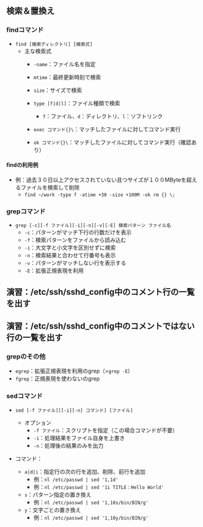 ## 検索＆置換え



### findコマンド

- `find [検索ディレクトリ] [検索式]`
  - 主な検索式
    - `-name`：ファイル名を指定
    - `mtime`：最終更新時刻で検索
    - `size`：サイズで検索



    - `type [f|d|l]`：ファイル種類で検索
      - `f`：ファイル、`d`：ディレクトリ、`l`：ソフトリンク
    - `exec コマンド{}\`：マッチしたファイルに対してコマンド実行
    - `ok コマンド{}\`：マッチしたファイルに対してコマンド実行（確認あり）



#### findの利用例

- 例：過去３０日以上アクセスされていない且つサイズが１００MByteを超えるファイルを検索して削除
  - `find ~/work -type f -atime +30 -size +100M -ok rm {} \;` 



### grepコマンド

- `grep [-c][-f ファイル][-i][-n][-v][-E] 検索パターン ファイル名`
  - `-c`：パターンがマッチ下行の行数だけを表示
  - `-f`：検索パターンをファイルから読み込む
  - `-i`：大文字と小文字を区別せずに検索
  - `-n`：検索結果と合わせて行番号も表示
  - `-v`：パターンがマッチしない行を表示する
  - `-E`：拡張正規表現を利用



 ## 演習：/etc/ssh/sshd_config中のコメント行の一覧を出す
 ## 演習：/etc/ssh/sshd_config中のコメントではない行の一覧を出す



### grepのその他

- `egrep`：拡張正規表現を利用のgrep（=`grep -E`）
- `fgrep`：正規表現を使わないのgrep



### sedコマンド

- `sed [-f ファイル][[-i][-n] コマンド] [ファイル]`
  - オプション
    - `-f ファイル`：スクリプトを指定（この場合コマンドが不要）
    - `-i`：処理結果をファイル自身を上書き
    - `-n`：処理後の結果のみを出力



- コマンド：
  - `a|d|i`：指定行の次の行を追加、削除、前行を追加
    - 例：`nl /etc/passwd | sed '1,1d'`
    - 例：`nl /etc/passwd | sed '1i TITLE：Hello World'`
  - `s`：パターン指定の置き換え
    - 例：`nl /etc/passwd | sed '1,10s/bin/BIN/g'`
  - `y`：文字ごとの置き換え
    - 例：`nl /etc/passwd | sed '1,10y/bin/BIN/g'`
